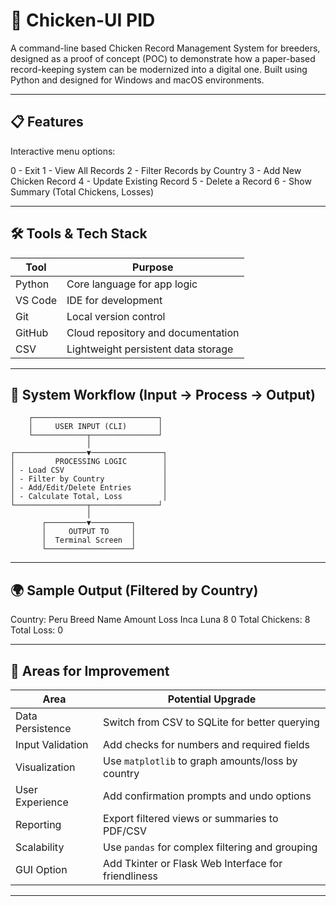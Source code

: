 # 🐔 Chicken-UI PID

A command-line based Chicken Record Management System for breeders, designed as a proof of concept (POC) to demonstrate how a paper-based record-keeping system can be modernized into a digital one. Built using Python and designed for Windows and macOS environments.

---

## 📋 Features

Interactive menu options:

0 - Exit
1 - View All Records
2 - Filter Records by Country
3 - Add New Chicken Record
4 - Update Existing Record
5 - Delete a Record
6 - Show Summary (Total Chickens, Losses)



---

## 🛠️ Tools & Tech Stack

| Tool     | Purpose                              |
|----------|--------------------------------------|
| Python   | Core language for app logic          |
| VS Code  | IDE for development                  |
| Git      | Local version control                |
| GitHub   | Cloud repository and documentation   |
| CSV      | Lightweight persistent data storage  |

---

## 🔄 System Workflow (Input → Process → Output)

        ┌────────────────────────────┐
        │     USER INPUT (CLI)       │
        └────────────┬───────────────┘
                     │
    ┌────────────────▼────────────────┐
    │         PROCESSING LOGIC        │
    │ - Load CSV                      │
    │ - Filter by Country             │
    │ - Add/Edit/Delete Entries       │
    │ - Calculate Total, Loss         │
    └────────────────┬───────────────┘
                     │
           ┌─────────▼─────────┐
           │     OUTPUT TO     │
           │  Terminal Screen  │
           └───────────────────┘


---

## 🌍 Sample Output (Filtered by Country)

Country: Peru
Breed Name Amount Loss
Inca Luna 8 0
Total Chickens: 8 Total Loss: 0


---

## 🚀 Areas for Improvement

| Area              | Potential Upgrade                                  |
|-------------------|----------------------------------------------------|
| Data Persistence  | Switch from CSV to SQLite for better querying      |
| Input Validation  | Add checks for numbers and required fields         |
| Visualization     | Use `matplotlib` to graph amounts/loss by country  |
| User Experience   | Add confirmation prompts and undo options          |
| Reporting         | Export filtered views or summaries to PDF/CSV      |
| Scalability       | Use `pandas` for complex filtering and grouping    |
| GUI Option        | Add Tkinter or Flask Web Interface for friendliness|

---